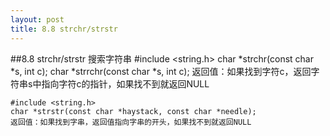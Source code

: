 ```yaml
---
layout: post
title: 8.8 strchr/strstr
---
```


##8.8 strchr/strstr
搜索字符串
	#include <string.h>
	char *strchr(const char *s, int c);
	char *strrchr(const char *s, int c);
	返回值：如果找到字符c，返回字符串s中指向字符c的指针，如果找不到就返回NULL

	#include <string.h>
	char *strstr(const char *haystack, const char *needle);
	返回值：如果找到字串，返回值指向字串的开头，如果找不到就返回NULL
